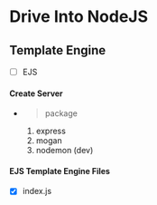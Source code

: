 # Drive Into NodeJS

## Template Engine

- [ ] EJS

#### Create Server 
- > package
    01. express
    02. mogan 
    03. nodemon (dev)

#### EJS Template Engine Files
- [x] index.js